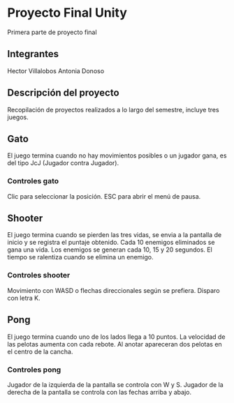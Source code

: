 # Proyecto Final Unity

 Primera parte de proyecto final

## Integrantes

Hector Villalobos
Antonia Donoso

## Descripción del proyecto

Recopilación de proyectos realizados a lo largo del semestre, incluye tres juegos.

## Gato

El juego termina cuando no hay movimientos posibles o un jugador gana, es del tipo JcJ (Jugador contra Jugador).

### Controles gato

Clic para seleccionar la posición.
ESC para abrir el menú de pausa.

## Shooter

El juego termina cuando se pierden las tres vidas, se envia a la pantalla de inicio y se registra el puntaje obtenido.
Cada 10 enemigos eliminados se gana una vida.
Los enemigos se generan cada 10, 15 y 20 segundos.
El tiempo se ralentiza cuando se elimina un enemigo.

### Controles shooter

Movimiento con WASD o flechas direccionales según se prefiera.
Disparo con letra K.

## Pong

El juego termina cuando uno de los lados llega a 10 puntos.
La velocidad de las pelotas aumenta con cada rebote.
Al anotar apareceran dos pelotas en el centro de la cancha.

### Controles pong

Jugador de la izquierda de la pantalla se controla con W y S.
Jugador de la derecha de la pantalla se controla con las fechas arriba y abajo.
